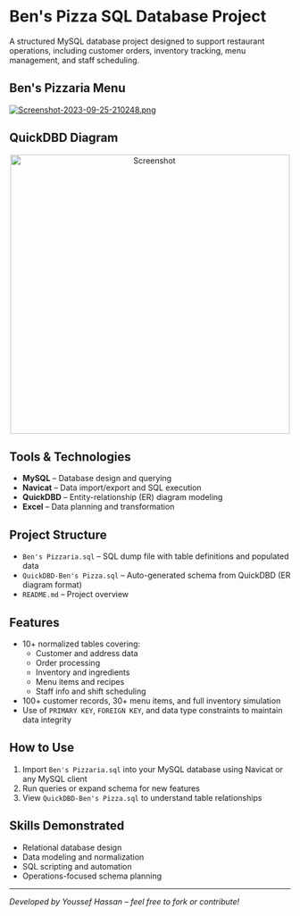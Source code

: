 # Ben's Pizza SQL Database Project

A structured MySQL database project designed to support restaurant operations, including customer orders, inventory tracking, menu management, and staff scheduling.

## Ben's Pizzaria Menu
[![Screenshot-2023-09-25-210248.png](https://i.postimg.cc/hPVN6Lzp/Screenshot-2023-09-25-210248.png)](https://postimg.cc/CzLvff4q)

## QuickDBD Diagram
<p align="center">
  <a href="https://postimg.cc/CzLvff4q">
    <img src="https://i.postimg.cc/hPVN6Lzp/Screenshot-2023-09-25-210248.png" alt="Screenshot" width="500"/>
  </a>
</p>



## Tools & Technologies
- **MySQL** – Database design and querying
- **Navicat** – Data import/export and SQL execution
- **QuickDBD** – Entity-relationship (ER) diagram modeling
- **Excel** – Data planning and transformation

## Project Structure
- `Ben's Pizzaria.sql` – SQL dump file with table definitions and populated data
- `QuickDBD-Ben's Pizza.sql` – Auto-generated schema from QuickDBD (ER diagram format)
- `README.md` – Project overview

## Features
- 10+ normalized tables covering:
  - Customer and address data  
  - Order processing  
  - Inventory and ingredients  
  - Menu items and recipes  
  - Staff info and shift scheduling  
- 100+ customer records, 30+ menu items, and full inventory simulation  
- Use of `PRIMARY KEY`, `FOREIGN KEY`, and data type constraints to maintain data integrity

## How to Use
1. Import `Ben's Pizzaria.sql` into your MySQL database using Navicat or any MySQL client
2. Run queries or expand schema for new features
3. View `QuickDBD-Ben's Pizza.sql` to understand table relationships

## Skills Demonstrated
- Relational database design  
- Data modeling and normalization  
- SQL scripting and automation  
- Operations-focused schema planning

---

*Developed by Youssef Hassan – feel free to fork or contribute!*
